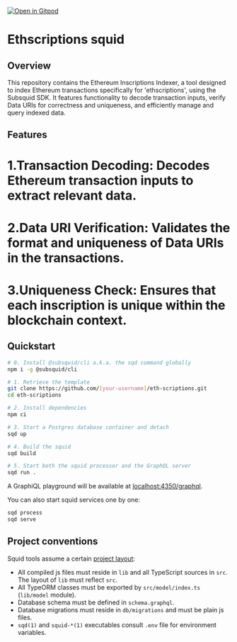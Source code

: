 [![Open in Gitpod](https://gitpod.io/button/open-in-gitpod.svg)](https://gitpod.io/#https://github.com/subsquid/squid-evm-template)

# Ethscriptions squid

## Overview
This repository contains the Ethereum Inscriptions Indexer, a tool designed to index Ethereum transactions specifically for 'ethscriptions', using the Subsquid SDK. It features functionality to decode transaction inputs, verify Data URIs for correctness and uniqueness, and efficiently manage and query indexed data.

## Features
# 1.Transaction Decoding: Decodes Ethereum transaction inputs to extract relevant data.
# 2.Data URI Verification: Validates the format and uniqueness of Data URIs in the transactions.
# 3.Uniqueness Check: Ensures that each inscription is unique within the blockchain context.


## Quickstart

```bash
# 0. Install @subsquid/cli a.k.a. the sqd command globally
npm i -g @subsquid/cli

# 1. Retrieve the template
git clone https://github.com/[your-username]/eth-scriptions.git
cd eth-scriptions

# 2. Install dependencies
npm ci

# 3. Start a Postgres database container and detach
sqd up

# 4. Build the squid
sqd build

# 5. Start both the squid processor and the GraphQL server
sqd run .
```
A GraphiQL playground will be available at [localhost:4350/graphql](http://localhost:4350/graphql).

You can also start squid services one by one:
```bash
sqd process
sqd serve
```


## Project conventions

Squid tools assume a certain [project layout](https://docs.subsquid.io/basics/squid-structure):

* All compiled js files must reside in `lib` and all TypeScript sources in `src`.
The layout of `lib` must reflect `src`.
* All TypeORM classes must be exported by `src/model/index.ts` (`lib/model` module).
* Database schema must be defined in `schema.graphql`.
* Database migrations must reside in `db/migrations` and must be plain js files.
* `sqd(1)` and `squid-*(1)` executables consult `.env` file for environment variables.
